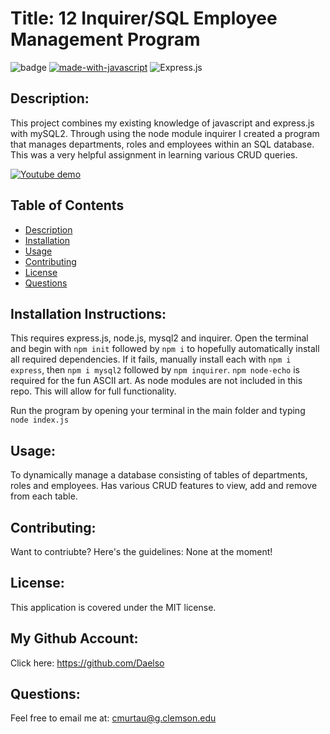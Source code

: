
# Title: 12 Inquirer/SQL Employee Management Program

![badge](https://img.shields.io/badge/license-MIT-darkred) [![made-with-javascript](https://img.shields.io/badge/Made%20with-JavaScript-1f425f.svg)](https://www.javascript.com) 
![Express.js](https://img.shields.io/badge/express.js-%23404d59.svg?style=for-the-badge&logo=express&logoColor=%2361DAFB)


## Description:

This project combines my existing knowledge of javascript and express.js with mySQL2. Through using the node module inquirer I created a program that manages departments, roles and employees within an SQL database. This was a very helpful assignment in learning various CRUD queries.

[![Youtube demo](https://www.youtube.com/watch?v=1zqqBs2O7U4/0.jpg)](https://www.youtube.com/watch?v=1zqqBs2O7U4)


## Table of Contents
- [Description](#description)
- [Installation](#installation)
- [Usage](#usage)
- [Contributing](#contributing)
- [License](#license)
- [Questions](#questions)

## Installation Instructions:

This requires express.js, node.js, mysql2 and inquirer. Open the terminal and begin with ```npm init``` followed by ```npm i``` to hopefully automatically install all required dependencies. If it fails, manually install each with  ```npm i express```, then ```npm i mysql2``` followed by ```npm inquirer```. ```npm node-echo``` is required for the fun ASCII art. As node modules are not included in this repo. This will allow for full functionality.

Run the program by opening your terminal in the main folder and typing ```node index.js```

## Usage:

To dynamically manage a database consisting of tables of departments, roles and employees. Has various CRUD features to view, add and remove from each table.

## Contributing:

Want to contriubte? Here's the guidelines: None at the moment!


## License:

This application is covered under the MIT license. 

## My Github Account:

  Click here: https://github.com/Daelso

## Questions:

  Feel free to email me at: cmurtau@g.clemson.edu

